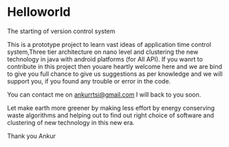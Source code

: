 Helloworld
==========

The starting of version control system

This is a prototype project to learn vast ideas of 
application time control system,Three tier architecture
on nano level and clustering the new technology in java
with android platforms (for All API).
If you wanrt to contribute in this project then youare heartly welcome here and 
we are bind to give you full chance to give us suggestions as per knowledge and
we will support you, if you found any trouble or error in the code.

You can contact me on ankurrtsi@gmail.com
I will back to you soon.

Let make earth more greener by making less effort by energy
conserving waste algorithms and helping out to find out right
choice of software and clustering of new technology in this new era.

Thank you
Ankur
